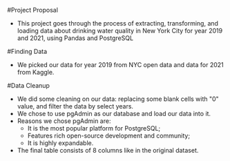 #Project Proposal

- This project goes through the process of extracting, transforming, and loading data about drinking water quality in New York City for year 2019 and 2021, using Pandas and PostgreSQL

#Finding Data

- We picked our data for year 2019 from NYC open data and data for 2021 from Kaggle.

#Data Cleanup

- We did some cleaning on our data: replacing some blank cells with "0" value, and filter the data by select years.
- We chose to use pgAdmin as our database and load our data into it.
- Reasons we chose pgAdmin are:
  - It is the most popular platform for PostgreSQL;
  - Features rich open-source development and community;
  - It is highly expandable.
- The final table consists of 8 columns like in the original dataset.
